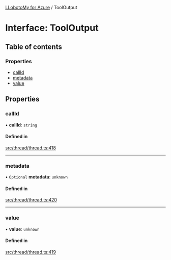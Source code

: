 [LLobotoMy for Azure](../README.md) / ToolOutput

# Interface: ToolOutput

## Table of contents

### Properties

- [callId](ToolOutput.md#callid)
- [metadata](ToolOutput.md#metadata)
- [value](ToolOutput.md#value)

## Properties

### callId

• **callId**: `string`

#### Defined in

[src/thread/thread.ts:418](https://github.com/paztek/llobotomy-azure/blob/e7a9b63/src/thread/thread.ts#L418)

___

### metadata

• `Optional` **metadata**: `unknown`

#### Defined in

[src/thread/thread.ts:420](https://github.com/paztek/llobotomy-azure/blob/e7a9b63/src/thread/thread.ts#L420)

___

### value

• **value**: `unknown`

#### Defined in

[src/thread/thread.ts:419](https://github.com/paztek/llobotomy-azure/blob/e7a9b63/src/thread/thread.ts#L419)
